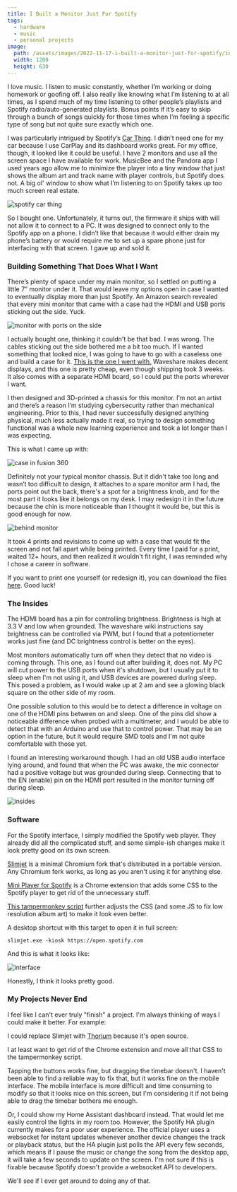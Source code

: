 ```yaml
---
title: I Built a Monitor Just For Spotify
tags:
  - hardware
  - music
  - personal projects
image:
  path: /assets/images/2022-11-17-i-built-a-monitor-just-for-spotify/interface.jpg
  width: 1200
  height: 630
---
```


I love music. I listen to music constantly, whether I’m working or doing homework or goofing off. I also really like knowing what I’m listening to at all times, as I spend much of my time listening to other people’s playlists and Spotify radio/auto-generated playlists. Bonus points if it’s easy to skip through a bunch of songs quickly for those times when I’m feeling a specific type of song but not quite sure exactly which one.


I was particularly intrigued by Spotify’s [Car Thing](https://carthing.spotify.com/). I didn’t need one for my car because I use CarPlay and its dashboard works great. For my office, though, it looked like it could be useful. I have 2 monitors and use all the screen space I have available for work. MusicBee and the Pandora app I used years ago allow me to minimize the player into a tiny window that just shows the album art and track name with player controls, but Spotify does not. A big ol' window to show what I’m listening to on Spotify takes up too much screen real estate.

![spotify car thing](/assets/images/2022-11-17-i-built-a-monitor-just-for-spotify/carthing.jpg)

So I bought one. Unfortunately, it turns out, the firmware it ships with will not allow it to connect to a PC. It was designed to connect only to the Spotify app on a phone. I didn’t like that because it would either drain my phone’s battery or would require me to set up a spare phone just for interfacing with that screen. I gave up and sold it.

### Building Something That Does What I Want

There’s plenty of space under my main monitor, so I settled on putting a little 7” monitor under it. That would leave my options open in case I wanted to eventually display more than just Spotify. An Amazon search revealed that every mini monitor that came with a case had the HDMI and USB ports sticking out the side. Yuck.

![monitor with ports on the side](/assets/images/2022-11-17-i-built-a-monitor-just-for-spotify/amazon-prebuilt-monitor.png)

I actually bought one, thinking it couldn't be that bad. I was wrong. The cables sticking out the side bothered me a bit too much. If I wanted something that looked nice, I was going to have to go with a caseless one and build a case for it. [This is the one I went with.](https://a.co/d/4XXSw9p) Waveshare makes decent displays, and this one is pretty cheap, even though shipping took 3 weeks. It also comes with a separate HDMI board, so I could put the ports wherever I want.

I then designed and 3D-printed a chassis for this monitor. I’m not an artist and there’s a reason I’m studying cybersecurity rather than mechanical engineering. Prior to this, I had never successfully designed anything physical, much less actually made it real, so trying to design something functional was a whole new learning experience and took a lot longer than I was expecting.

This is what I came up with:

![case in fusion 360](/assets/images/2022-11-17-i-built-a-monitor-just-for-spotify/case-fusion-360.png)

Definitely not your typical monitor chassis. But it didn't take too long and wasn’t too difficult to design, it attaches to a spare monitor arm I had, the ports point out the back, there's a spot for a brightness knob, and for the most part it looks like it belongs on my desk. I may redesign it in the future because the chin is more noticeable than I thought it would be, but this is good enough for now.

![behind monitor](/assets/images/2022-11-17-i-built-a-monitor-just-for-spotify/behind-monitor.jpg)

It took 4 prints and revisions to come up with a case that would fit the screen and not fall apart while being printed. Every time I paid for a print, waited 12+ hours, and then realized it wouldn't fit right, I was reminded why I chose a career in software.

If you want to print one yourself (or redesign it), you can download the files [here](https://github.com/jbschooley/SpotifyMonitor/tree/main/Case). Good luck!

### The Insides

The HDMI board has a pin for controlling brightness. Brightness is high at 3.3 V and low when grounded. The waveshare wiki instructions say brightness can be controlled via PWM, but I found that a potentiometer works just fine (and DC brightness control is better on the eyes).

Most monitors automatically turn off when they detect that no video is coming through. This one, as I found out after building it, does not. My PC will cut power to the USB ports when it's shutdown, but I usually put it to sleep when I'm not using it, and USB devices are powered during sleep. This posed a problem, as I would wake up at 2 am and see a glowing black square on the other side of my room.

One possible solution to this would be to detect a difference in voltage on one of the HDMI pins between on and sleep. One of the pins did show a noticeable difference when probed with a multimeter, and I would be able to detect that with an Arduino and use that to control power. That may be an option in the future, but it would require SMD tools and I'm not quite comfortable with those yet.

I found an interesting workaround though. I had an old USB audio interface lying around, and found that when the PC was awake, the mic connector had a positive voltage but was grounded during sleep. Connecting that to the EN (enable) pin on the HDMI port resulted in the monitor turning off during sleep.

![insides](/assets/images/2022-11-17-i-built-a-monitor-just-for-spotify/insides.jpg)

### Software

For the Spotify interface, I simply modified the Spotify web player. They already did all the complicated stuff, and some simple-ish changes make it look pretty good on its own screen.

[Slimjet](https://www.slimjet.com/) is a minimal Chromium fork that's distributed in a portable version. Any Chromium fork works, as long as you aren't using it for anything else.

[Mini Player for Spotify](https://chrome.google.com/webstore/detail/mini-player-for-spotify/mjjeebakniihklfggnacbigighgildlo?hl=en) is a Chrome extension that adds some CSS to the Spotify player to get rid of the unnecessary stuff.

[This tampermonkey script](https://github.com/jbschooley/SpotifyMonitor/blob/main/SpotifyCSS.js) further adjusts the CSS (and some JS to fix low resolution album art) to make it look even better.

A desktop shortcut with this target to open it in full screen:
```
slimjet.exe -kiosk https://open.spotify.com
```

And this is what it looks like:

![interface](/assets/images/2022-11-17-i-built-a-monitor-just-for-spotify/interface.jpg)

Honestly, I think it looks pretty good.

### My Projects Never End

I feel like I can't ever truly "finish" a project. I'm always thinking of ways I could make it better. For example:

I could replace Slimjet with [Thorium](https://thorium.rocks/) because it's open source.

I at least want to get rid of the Chrome extension and move all that CSS to the tampermonkey script.

Tapping the buttons works fine, but dragging the timebar doesn't. I haven't been able to find a reliable way to fix that, but it works fine on the mobile interface. The mobile interface is more difficult and time consuming to modify so that it looks nice on this screen, but I'm considering it if not being able to drag the timebar bothers me enough.

Or, I could show my Home Assistant dashboard instead. That would let me easily control the lights in my room too. However, the Spotify HA plugin currently makes for a poor user experience. The official player uses a websocket for instant updates whenever another device changes the track or playback status, but the HA plugin just polls the API every few seconds, which means if I pause the music or change the song from the desktop app, it will take a few seconds to update on the screen. I'm not sure if this is fixable because Spotify doesn't provide a websocket API to developers.

We'll see if I ever get around to doing any of that.
